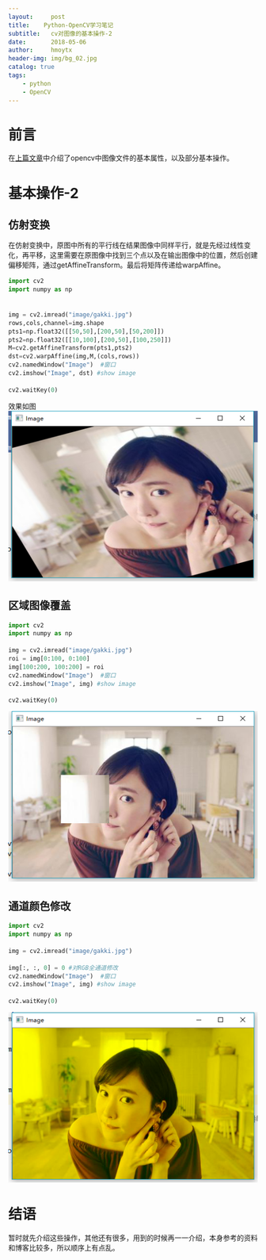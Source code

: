 ```yaml
---
layout:     post
title:    Python-OpenCV学习笔记
subtitle:   cv对图像的基本操作-2
date:       2018-05-06
author:     hmoytx
header-img: img/bg_02.jpg
catalog: true
tags:
    - python 
    - OpenCV
---
```


# 前言
在[上篇文章](https://hmoytx.github.io/2018/05/05/Python-OpenCV%E5%AD%A6%E4%B9%A0%E7%AC%94%E8%AE%B0/)中介绍了opencv中图像文件的基本属性，以及部分基本操作。

# 基本操作-2
## 仿射变换
在仿射变换中，原图中所有的平行线在结果图像中同样平行，就是先经过线性变化，再平移，这里需要在原图像中找到三个点以及在输出图像中的位置，然后创建偏移矩阵，通过getAffineTransform。最后将矩阵传递给warpAffine。
```python
import cv2
import numpy as np


img = cv2.imread("image/gakki.jpg")
rows,cols,channel=img.shape
pts1=np.float32([[50,50],[200,50],[50,200]])
pts2=np.float32([[10,100],[200,50],[100,250]])
M=cv2.getAffineTransform(pts1,pts2)
dst=cv2.warpAffine(img,M,(cols,rows))
cv2.namedWindow("Image")  #窗口
cv2.imshow("Image", dst) #show image

cv2.waitKey(0)
```
效果如图
![fangshe](/img/fangshe.png)

## 区域图像覆盖
```python
import cv2
import numpy as np

img = cv2.imread("image/gakki.jpg")
roi = img[0:100, 0:100]
img[100:200, 100:200] = roi
cv2.namedWindow("Image")  #窗口
cv2.imshow("Image", img) #show image

cv2.waitKey(0)
```
![fugai](/img/fugai.png)

## 通道颜色修改
```python
import cv2
import numpy as np

img = cv2.imread("image/gakki.jpg")

img[:, :, 0] = 0 #对RGB全通道修改
cv2.namedWindow("Image")  #窗口
cv2.imshow("Image", img) #show image

cv2.waitKey(0)
```
![RGB](/img/RGB.png)


# 结语
暂时就先介绍这些操作，其他还有很多，用到的时候再一一介绍，本身参考的资料和博客比较多，所以顺序上有点乱。
